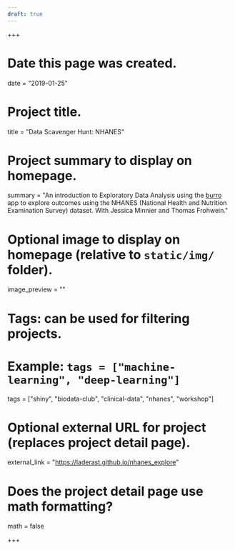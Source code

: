 ```yaml
---
draft: true
---
```


+++
# Date this page was created.
date = "2019-01-25"

# Project title.
title = "Data Scavenger Hunt: NHANES"

# Project summary to display on homepage.
summary = "An introduction to Exploratory Data Analysis using the [burro](http://laderast.github.io/burro) app to explore outcomes using the NHANES (National Health and Nutrition Examination Survey) dataset. With Jessica Minnier and Thomas Frohwein."

# Optional image to display on homepage (relative to `static/img/` folder).
image_preview = ""

# Tags: can be used for filtering projects.
# Example: `tags = ["machine-learning", "deep-learning"]`
tags = ["shiny", "biodata-club", "clinical-data", "nhanes", "workshop"]

# Optional external URL for project (replaces project detail page).
external_link = "https://laderast.github.io/nhanes_explore"

# Does the project detail page use math formatting?
math = false

+++

